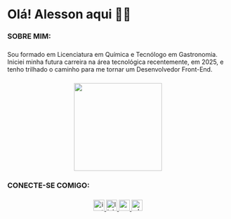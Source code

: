 <h1 align="left">Olá! Alesson aqui 🤘🏻</h1>

###

<h3 align="left">SOBRE MIM:</h3>

###

<p align="left">Sou formado em Licenciatura em Química e Tecnólogo em Gastronomia. Iniciei minha futura carreira na área tecnológica recentemente, em 2025, e tenho trilhado o caminho para me tornar um Desenvolvedor Front-End.</p>

###

<div align="center">
  <img height="200" src="https://bing.com/th/id/BCO.4f008f4e-8694-465b-808d-6598c5304306.png"  />
</div>

###

<h3 align="left">CONECTE-SE COMIGO:</h3>

###

<div align="center">
  <a href="https://www.instagram.com/alessonsardinha/" target="_blank">
    <img src="https://img.shields.io/static/v1?message=Instagram&logo=instagram&label=&color=392D49&logoColor=b&labelColor=&style=flat" height="25" alt="instagram logo"  />
  </a>
  <a href="https://www.linkedin.com/in/alesson-sardinha-moraes-956b02332/" target="_blank">
    <img src="https://img.shields.io/static/v1?message=LinkedIn&logo=linkedin&label=&color=392D49&logoColor=white&labelColor=&style=flat" height="25" alt="linkedin logo"  />
  </a>
  <a href="alesson.ifma2016@gmail.com" target="_blank">
    <img src="https://img.shields.io/static/v1?message=Gmail&logo=gmail&label=&color=392D49&logoColor=white&labelColor=&style=flat" height="25" alt="gmail logo"  />
  </a>
  <a href="https://wa.me/98984140747" target="_blank">
    <img src="https://img.shields.io/static/v1?message=Whatsapp&logo=whatsapp&label=&color=392D49&logoColor=white&labelColor=&style=flat" height="25" alt="whatsapp logo"  />
  </a>
</div>

###
